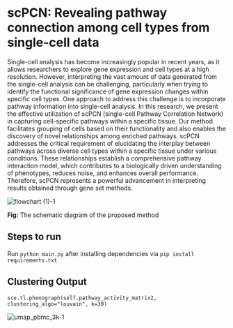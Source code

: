 # scPCN: Revealing pathway connection among cell types from single-cell data

Single-cell analysis has become increasingly popular in recent years, as it allows researchers to explore gene expression and cell types at a high resolution. However, interpreting the vast amount of data generated from the single-cell analysis can be challenging, particularly when trying to identify the functional significance of gene expression changes within specific cell types. One approach to address this challenge is to incorporate pathway information into single-cell analysis. In this research, we present the effective utilization of scPCN (single-cell Pathway Correlation Network) in capturing cell-specific pathways within a specific tissue. Our method  facilitates grouping of cells based on their functionality and also enables the discovery of novel relationships among enriched pathways. scPCN addresses the critical requirement of elucidating the interplay between pathways across diverse cell types within a specific tissue under various conditions. These relationships establish a comprehensive pathway interaction model, which contributes to a biologically driven understanding of phenotypes, reduces noise, and enhances overall performance. Therefore, scPCN represents a powerful advancement in interpreting results obtained through gene set methods.

![flowchart (1)-1](https://github.com/skshahnawaz/scpcn/assets/52563824/52dd4a1f-e1d3-49ed-9cfb-cd52bf2ba191)

**Fig:** The schematic diagram of the proposed method

## Steps to run
Run `python main.py` after installing dependencies via `pip install requirements.txt`

## Clustering Output

`sce.tl.phenograph(self.pathway_activity_matrix2, clustering_algo="louvain", k=30)`

![umap_pbmc_3k-1](https://github.com/skshahnawaz/scpcn/assets/52563824/4493b1c2-49bb-44a0-8621-2466901dbc04)
